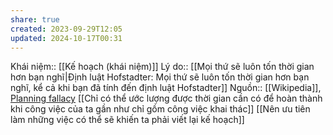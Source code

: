 ```yaml
---
share: true
created: 2023-09-29T12:05
updated: 2024-10-17T00:31
---
```

Khái niệm:: [[Kế hoạch (khái niệm)]]
Lý do:: [[Mọi thứ sẽ luôn tốn thời gian hơn bạn nghĩ|Định luật Hofstadter: Mọi thứ sẽ luôn tốn thời gian hơn bạn nghĩ, kể cả khi bạn đã tính đến định luật Hofstadter]]
Nguồn:: [[Wikipedia]], [Planning fallacy](https://en.wikipedia.org/wiki/Planning_fallacy)
[[Chỉ có thể ước lượng được thời gian cần có để hoàn thành khi công việc của ta gần như chỉ gồm công việc khai thác]]
[[Nên ưu tiên làm những việc có thể sẽ khiến ta phải viết lại kế hoạch]]